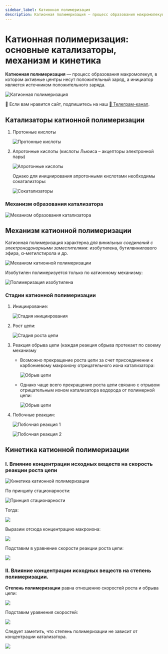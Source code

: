 ```yaml
---
sidebar_label: Катионная полимеризация
description: Катионная полимеризация — процесс образования макромолекул, в котором активные центры несут положительный заряд, а инициатор — источник положительного заряда. Катализаторы, механизм и кинетика катионной полимеризации.
---
```


# Катионная полимеризация: основные катализаторы, механизм и кинетика

**Катионная полимеризация** — процесс образования макромолекул, в котором активные центры несут положительный заряд, а инициатор является источником положительного заряда.

![Катионная полимеризация](images/kationnaya-polimerizaciya/kat_clip_image001.png)


<div class="pagination-nav__link">🙏 Если вам нравится сайт, подпишитесь на наш <a href="https://t.me/+JfpTv9CJlwQ0MThi">🔗 Телеграм-канал</a>.</div>

## Катализаторы катионной полимеризации

1. Протонные кислоты

    ![Протонные кислоты](images/kationnaya-polimerizaciya/kat_clip_image001_0000.png)

2. Апротонные кислоты (кислоты Льюиса – акцепторы электронной пары)

    ![Апротонные кислоты](images/kationnaya-polimerizaciya/kat_clip_image001_0001.png)

    Однако для инициирования апротонными кислотами необходимы сокатализторы:

    ![Сокатализаторы](images/kationnaya-polimerizaciya/kat_clip_image001_0002.png)

### Механизм образования катализатора

![Механизм образования катализатора](images/kationnaya-polimerizaciya/kat_clip_image001_0003.png)

## Механизм катионной полимеризации

Катионная полимеризация характерна *для винильных соединений с электронодонорными заместителями*: изобутилена, бутилвинилового эфира, α-метилстирола и др.

![Механизм катионной полимеризации](images/kationnaya-polimerizaciya/kat_clip_image001_0004.png)

Изобутилен полимеризуется только по катионному механизму:

![Полимеризация изобутилена](images/kationnaya-polimerizaciya/kat_clip_image001_0020.png)

### Стадии катионной полимеризации

1. Инициирование:

    ![Стадия инициирования](images/kationnaya-polimerizaciya/kat_clip_image001_0006.png)

2. Рост цепи:

    ![Стадия роста цепи](images/kationnaya-polimerizaciya/kat_clip_image001_0007.png)

3. Реакция обрыва цепи (каждая реакция обрыва протекает по своему механизму
    * Возможно прекращение роста цепи за счет присоединении к карбониевому макроиону отрицательного иона катализатора:

        ![Обрыв цепи](images/kationnaya-polimerizaciya/kat_clip_image001_0008.png)

    * Однако чаще всего прекращение роста цепи связано с отрывом отрицательным ионом катализатора водорода от полимерной цепи:

        ![Обрыв цепи](images/kationnaya-polimerizaciya/kat_clip_image001_0009.png)

4. Побочные реакции:

    ![Побочная реакция 1](images/kationnaya-polimerizaciya/kat_clip_image001_0010.png)

    ![Побочная реакция 2](images/kationnaya-polimerizaciya/kat_clip_image001_0011.png)


## Кинетика катионной полимеризации

### I. Влияние концентрации исходных веществ на скорость реакции роста цепи

![Кинетика катионной полимеризации](images/kationnaya-polimerizaciya/kat_clip_image001_0012.png)

По принципу стационарности:

![Принцип стационарности](images/kationnaya-polimerizaciya/kat_clip_image001_0013.png)

Тогда:

![](images/kationnaya-polimerizaciya/kat_clip_image001_0014.png)

Выразим отсюда концентрацию макроиона:

![](images/kationnaya-polimerizaciya/kat_clip_image001_0015.png)

Подставим в уравнение скорости реакции роста цепи:

![](images/kationnaya-polimerizaciya/kat_clip_image001_0016.png)

### II. Влияние концентрации исходных веществ на степень полимеризации.

**Степень полимеризации** равна отношению скоростей роста и обрыва цепи:

![](images/kationnaya-polimerizaciya/kat_clip_image001_0017.png)

Подставим уравнения скоростей:

![](images/kationnaya-polimerizaciya/kat_clip_image001_0018.png)

Следует заметить, что степень полимеризации не зависит от концентрации катализатора.

![](images/kationnaya-polimerizaciya/kat_clip_image001_0019.png)


